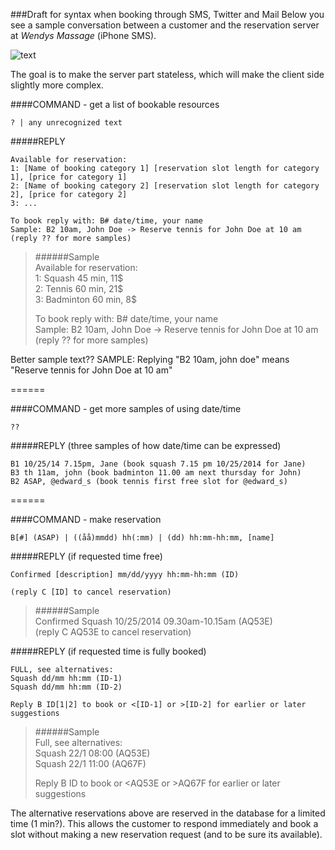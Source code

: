 ###Draft for syntax when booking through SMS, Twitter and Mail
Below you see a sample conversation between a customer and the reservation server at _Wendys Massage_ (iPhone SMS).

![text](https://f.cloud.github.com/assets/4263707/1930691/22bc6f96-7eb2-11e3-97dd-9a7d10891833.png)

The goal is to make the server part stateless, which will make the client side slightly more complex.

####COMMAND - get a list of bookable resources 
```
? | any unrecognized text
```
#####REPLY
```
Available for reservation:
1: [Name of booking category 1] [reservation slot length for category 1], [price for category 1]
2: [Name of booking category 2] [reservation slot length for category 2], [price for category 2]
3: ...

To book reply with: B# date/time, your name
Sample: B2 10am, John Doe -> Reserve tennis for John Doe at 10 am
(reply ?? for more samples)
```

>######Sample  
>Available for reservation:  
>1: Squash 45 min, 11$  
>2: Tennis 60 min, 21$  
>3: Badminton 60 min, 8$  
>  
>To book reply with: B# date/time, your name  
>Sample: B2 10am, John Doe -> Reserve tennis for John Doe at 10 am  
>(reply ?? for more samples)

Better sample text??
SAMPLE: Replying "B2 10am, john doe" means "Reserve tennis for John Doe at 10 am" 

======

####COMMAND - get more samples of using date/time 
```
??
```
#####REPLY (three samples of how date/time can be expressed)
```
B1 10/25/14 7.15pm, Jane (book squash 7.15 pm 10/25/2014 for Jane)
B3 th 11am, john (book badminton 11.00 am next thursday for John)
B2 ASAP, @edward_s (book tennis first free slot for @edward_s)
```

======

####COMMAND - make reservation
```
B[#] (ASAP) | ((åå)mmdd) hh(:mm) | (dd) hh:mm-hh:mm, [name]
```

#####REPLY (if requested time free)
```
Confirmed [description] mm/dd/yyyy hh:mm-hh:mm (ID)

(reply C [ID] to cancel reservation) 
```

>######Sample  
>Confirmed Squash 10/25/2014 09.30am-10.15am (AQ53E)  
>(reply C AQ53E to cancel reservation)  
 
#####REPLY (if requested time is fully booked)
```
FULL, see alternatives:
Squash dd/mm hh:mm (ID-1)
Squash dd/mm hh:mm (ID-2)

Reply B ID[1|2] to book or <[ID-1] or >[ID-2] for earlier or later suggestions 
```

>######Sample  
>Full, see alternatives:   
>Squash 22/1 08:00 (AQ53E)  
>Squash 22/1 11:00 (AQ67F)  
>
>Reply B ID to book or &#60;AQ53E or &#62;AQ67F for earlier or later suggestions

The alternative reservations above are reserved in the database for a limited time (1 min?). This allows the customer to respond immediately and book a slot without making a new reservation request (and to be sure its available). 
